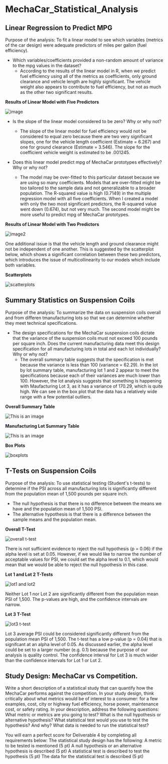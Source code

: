 # MechaCar_Statistical_Analysis

## Linear Regression to Predict MPG

Purpose of the analysis: To fit a linear model to see which variables (metrics of the car design) were adequate predictors of miles per gallon (fuel efficiency). 

- Which variables/coefficients provided a non-random amount of variance to the mpg values in the dataset?
  - According to the results of the linear model in R, when we predict fuel efficiency using all of the metrics as coefficients, only ground clearance and vehicle length are highly significant. The vehicle weight also appears to contribute to fuel efficiency, but not as much as the other two significant results. 

**Results of Linear Model with Five Predictors**

![image](https://github.com/saramcel/MechaCar_Statistical_Analysis/blob/a7cfe8de3aa9bd25b3f2eca026c5af5a9cbf26ac/Resources/LinearModelResults.png)

- Is the slope of the linear model considered to be zero? Why or why not?
  - The slope of the linear model for fuel efficiency would not be considered to equal zero because there are two very significant slopes, one for the vehicle length coefficient (Estimate = 6.267) and one for ground clearance (Estimate = 3.546). The slope for the coefficient vehicle weight is estimated to be .001245. 

- Does this linear model predict mpg of MechaCar prototypes effectively? Why or why not?
  - The model may be over-fitted to this particular dataset because we are using so many coefficients. Models that are over-fitted might be too tailored to the sample data and not generalizable to a broader population. The R-squared value is high (0.7149) in the multiple regression model with all five coefficients. When I created a model with only the two most significant predictors, the R-squared value went down (0.674), but not very much. The second model might be more useful to predict mpg of MechaCar prototypes. 

**Results of Linear Model with Two Predictors**

![image2](https://github.com/saramcel/MechaCar_Statistical_Analysis/blob/a7cfe8de3aa9bd25b3f2eca026c5af5a9cbf26ac/Resources/LinearModelResults2.png)

One additional issue is that the vehicle length and ground clearance might not be independent of one another. This is suggested by the scatterplot below, which shows a significant correlation between these two predictors, which introduces the issue of multicollinearity to our models which include both variables. 

**Scatterplots**

![scatterplots](https://github.com/saramcel/MechaCar_Statistical_Analysis/blob/eba51fd79f25c7af9a7df1f1d9d1e4f7be66ffd0/Resources/ggallyscatterplot.png)

## Summary Statistics on Suspension Coils

Purpose of the analysis: To summarize the data on suspension coils overall and from differen tmanufacturing lots so that we can determine whether they meet technical specifications.

- The design specifications for the MechaCar suspension coils dictate that the variance of the suspension coils must not exceed 100 pounds per square inch. Does the current manufacturing data meet this design specification for all manufacturing lots in total and each lot individually? Why or why not?
  - The overall summary table suggests that the specification is met because the variance is less than 100 (variance = 62.29). In the lot by lot summary table, manufacturing lot 1 and 2 appear to meet the specifications because each of their variances are much lower than 100. However, the lot analysis suggests that something is happening with Maufacturing Lot 3, as it has a variance of 170.29, which is quite high. We can see in the box plot that the data has a relatively wide range with a few potential outliers. 
  
**Overall Summary Table**

![This is an image](https://github.com/saramcel/MechaCar_Statistical_Analysis/blob/fa8efe55a2343b4d5fd3b528238d899d42007acb/Resources/OverallTable.png)

**Manufacturing Lot Summary Table**

![This is an image](https://github.com/saramcel/MechaCar_Statistical_Analysis/blob/fa8efe55a2343b4d5fd3b528238d899d42007acb/Resources/LotsTable.png)

**Box Plots**

![boxplots](https://github.com/saramcel/MechaCar_Statistical_Analysis/blob/eba51fd79f25c7af9a7df1f1d9d1e4f7be66ffd0/Resources/boxplots.png)

## T-Tests on Suspension Coils

Purpose of the analysis: To use statistical testing (Student's t-tests) to determine if the PSI across all manufacturing lots is significantly different from the population mean of 1,500 pounds per square inch. 

- The null hypothesis is that there is no difference between the means we have and the population mean of 1,500 PSI. 
- The alternative hypothesis is that there is a difference between the sample means and the population mean.

**Overall T-Test**

![overall t-test](https://github.com/saramcel/MechaCar_Statistical_Analysis/blob/eba51fd79f25c7af9a7df1f1d9d1e4f7be66ffd0/Resources/overallttest.png)

There is not sufficient evidence to reject the null hypothesis (p = 0.06) if the alpha level is set at 0.05. However, if we would like to narrow the number of acceptable values for PSI, we could set the alpha level to 0.1, which would mean that we would be able to reject the null hypothesis in this case. 

**Lot 1 and Lot 2 T-Tests**

![lot1 and lot2](https://github.com/saramcel/MechaCar_Statistical_Analysis/blob/eba51fd79f25c7af9a7df1f1d9d1e4f7be66ffd0/Resources/lot1lot2ttest.png)

Neither Lot 1 nor Lot 2 are significantly different from the population mean PSI of 1,500. The p-values are high, and the confidence intervals are narrow. 

**Lot 3 T-Test**

![lot3 t-test](https://github.com/saramcel/MechaCar_Statistical_Analysis/blob/eba51fd79f25c7af9a7df1f1d9d1e4f7be66ffd0/Resources/lot3ttest.png)

Lot 3 average PSI could be considered significantly different from the population mean PSI of 1,500. The t-test has a low p-value (p = 0.04) that is signifcant at an alpha level of 0.05. As discussed earlier, the alpha level could be set to a larger number (e.g. 0.1) because the purpose of our analysis is quality control. The confidence interval for Lot 3 is much wider than the confidence intervals for Lot 1 or Lot 2. 

## Study Design: MechaCar vs Competition.
Write a short description of a statistical study that can quantify how the MechaCar performs against the competition. In your study design, think critically about what metrics would be of interest to a consumer: for a few examples, cost, city or highway fuel efficiency, horse power, maintenance cost, or safety rating.
In your description, address the following questions:
What metric or metrics are you going to test?
What is the null hypothesis or alternative hypothesis?
What statistical test would you use to test the hypothesis? And why?
What data is needed to run the statistical test?

You will earn a perfect score for Deliverable 4 by completing all requirements below:
The statistical study design has the following:
A metric to be tested is mentioned (5 pt)
A null hypothesis or an alternative hypothesis is described (5 pt)
A statistical test is described to test the hypothesis (5 pt)
The data for the statistical test is described (5 pt)

